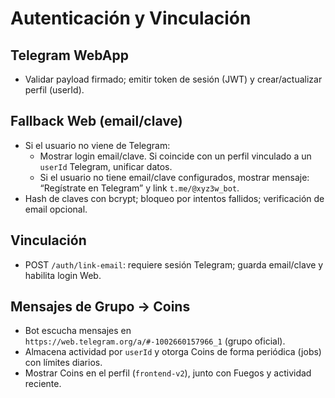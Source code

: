 # Autenticación y Vinculación

## Telegram WebApp
- Validar payload firmado; emitir token de sesión (JWT) y crear/actualizar perfil (userId).

## Fallback Web (email/clave)
- Si el usuario no viene de Telegram:
  - Mostrar login email/clave. Si coincide con un perfil vinculado a un `userId` Telegram, unificar datos.
  - Si el usuario no tiene email/clave configurados, mostrar mensaje: “Regístrate en Telegram” y link `t.me/@xyz3w_bot`.
- Hash de claves con bcrypt; bloqueo por intentos fallidos; verificación de email opcional.

## Vinculación
- POST `/auth/link-email`: requiere sesión Telegram; guarda email/clave y habilita login Web.

## Mensajes de Grupo → Coins
- Bot escucha mensajes en `https://web.telegram.org/a/#-1002660157966_1` (grupo oficial).
- Almacena actividad por `userId` y otorga Coins de forma periódica (jobs) con límites diarios.
- Mostrar Coins en el perfil (`frontend-v2`), junto con Fuegos y actividad reciente.
